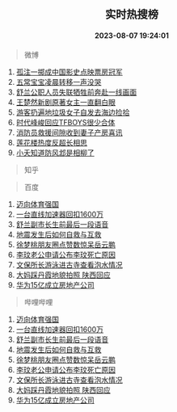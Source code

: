 <div align="center"><h2>实时热搜榜</h2><h4>2023-08-07 19:24:01</h4></div>

> 微博  

1. [孤注一掷成中国影史点映票房冠军](https://s.weibo.com/weibo?q=%23%E5%AD%A4%E6%B3%A8%E4%B8%80%E6%8E%B7%E6%88%90%E4%B8%AD%E5%9B%BD%E5%BD%B1%E5%8F%B2%E7%82%B9%E6%98%A0%E7%A5%A8%E6%88%BF%E5%86%A0%E5%86%9B%23&t=31&band_rank=1&Refer=top)<br />
2. [五常宝宝凌晨转移一声没哭](https://s.weibo.com/weibo?q=%23%E4%BA%94%E5%B8%B8%E5%AE%9D%E5%AE%9D%E5%87%8C%E6%99%A8%E8%BD%AC%E7%A7%BB%E4%B8%80%E5%A3%B0%E6%B2%A1%E5%93%AD%23&t=31&band_rank=2&Refer=top)<br />
3. [舒兰公职人员失联牺牲前奔赴一线画面](https://s.weibo.com/weibo?q=%23%E8%88%92%E5%85%B0%E5%85%AC%E8%81%8C%E4%BA%BA%E5%91%98%E5%A4%B1%E8%81%94%E7%89%BA%E7%89%B2%E5%89%8D%E5%A5%94%E8%B5%B4%E4%B8%80%E7%BA%BF%E7%94%BB%E9%9D%A2%23&t=31&band_rank=3&Refer=top)<br />
4. [王楚然新剧原著女主一直翻白眼](https://s.weibo.com/weibo?q=%23%E7%8E%8B%E6%A5%9A%E7%84%B6%E6%96%B0%E5%89%A7%E5%8E%9F%E8%91%97%E5%A5%B3%E4%B8%BB%E4%B8%80%E7%9B%B4%E7%BF%BB%E7%99%BD%E7%9C%BC%23&t=31&band_rank=4&Refer=top)<br />
5. [游客扔遍地垃圾女子自发去海边捡拾](https://s.weibo.com/weibo?q=%23%E6%B8%B8%E5%AE%A2%E6%89%94%E9%81%8D%E5%9C%B0%E5%9E%83%E5%9C%BE%E5%A5%B3%E5%AD%90%E8%87%AA%E5%8F%91%E5%8E%BB%E6%B5%B7%E8%BE%B9%E6%8D%A1%E6%8B%BE%23&t=31&band_rank=5&Refer=top)<br />
6. [时代峰峻回应TFBOYS很少合体](https://s.weibo.com/weibo?q=%23%E6%97%B6%E4%BB%A3%E5%B3%B0%E5%B3%BB%E5%9B%9E%E5%BA%94TFBOYS%E5%BE%88%E5%B0%91%E5%90%88%E4%BD%93%23&t=31&band_rank=6&Refer=top)<br />
7. [消防员救援间隙收到妻子产房喜讯](https://s.weibo.com/weibo?q=%23%E6%B6%88%E9%98%B2%E5%91%98%E6%95%91%E6%8F%B4%E9%97%B4%E9%9A%99%E6%94%B6%E5%88%B0%E5%A6%BB%E5%AD%90%E4%BA%A7%E6%88%BF%E5%96%9C%E8%AE%AF%23&t=31&band_rank=7&Refer=top)<br />
8. [莲花楼热度反超长相思](https://s.weibo.com/weibo?q=%23%E8%8E%B2%E8%8A%B1%E6%A5%BC%E7%83%AD%E5%BA%A6%E5%8F%8D%E8%B6%85%E9%95%BF%E7%9B%B8%E6%80%9D%23&t=31&band_rank=8&Refer=top)<br />
9. [小夭知道防风邶是相柳了](https://s.weibo.com/weibo?q=%23%E5%B0%8F%E5%A4%AD%E7%9F%A5%E9%81%93%E9%98%B2%E9%A3%8E%E9%82%B6%E6%98%AF%E7%9B%B8%E6%9F%B3%E4%BA%86%23&t=31&band_rank=9&Refer=top)<br />

> 知乎  


> 百度  

1. [迈向体育强国](https://www.baidu.com/s?wd=%E8%BF%88%E5%90%91%E4%BD%93%E8%82%B2%E5%BC%BA%E5%9B%BD&sa=fyb_news&rsv_dl=fyb_news)<br />
2. [一台直线加速器回扣1600万](https://www.baidu.com/s?wd=%E4%B8%80%E5%8F%B0%E7%9B%B4%E7%BA%BF%E5%8A%A0%E9%80%9F%E5%99%A8%E5%9B%9E%E6%89%A31600%E4%B8%87&sa=fyb_news&rsv_dl=fyb_news)<br />
3. [舒兰副市长生前最后一段语音](https://www.baidu.com/s?wd=%E8%88%92%E5%85%B0%E5%89%AF%E5%B8%82%E9%95%BF%E7%94%9F%E5%89%8D%E6%9C%80%E5%90%8E%E4%B8%80%E6%AE%B5%E8%AF%AD%E9%9F%B3&sa=fyb_news&rsv_dl=fyb_news)<br />
4. [地震发生后如何自救与互救](https://www.baidu.com/s?wd=%E5%9C%B0%E9%9C%87%E5%8F%91%E7%94%9F%E5%90%8E%E5%A6%82%E4%BD%95%E8%87%AA%E6%95%91%E4%B8%8E%E4%BA%92%E6%95%91&sa=fyb_news&rsv_dl=fyb_news)<br />
5. [徐梦桃朋友圈点赞数惊呆岳云鹏](https://www.baidu.com/s?wd=%E5%BE%90%E6%A2%A6%E6%A1%83%E6%9C%8B%E5%8F%8B%E5%9C%88%E7%82%B9%E8%B5%9E%E6%95%B0%E6%83%8A%E5%91%86%E5%B2%B3%E4%BA%91%E9%B9%8F&sa=fyb_news&rsv_dl=fyb_news)<br />
6. [李玟老公申请公布李玟死亡原因](https://www.baidu.com/s?wd=%E6%9D%8E%E7%8E%9F%E8%80%81%E5%85%AC%E7%94%B3%E8%AF%B7%E5%85%AC%E5%B8%83%E6%9D%8E%E7%8E%9F%E6%AD%BB%E4%BA%A1%E5%8E%9F%E5%9B%A0&sa=fyb_news&rsv_dl=fyb_news)<br />
7. [文保所长游泳进古寺查看泡水情况](https://www.baidu.com/s?wd=%E6%96%87%E4%BF%9D%E6%89%80%E9%95%BF%E6%B8%B8%E6%B3%B3%E8%BF%9B%E5%8F%A4%E5%AF%BA%E6%9F%A5%E7%9C%8B%E6%B3%A1%E6%B0%B4%E6%83%85%E5%86%B5&sa=fyb_news&rsv_dl=fyb_news)<br />
8. [大妈踩丹霞地貌拍照 陕西回应](https://www.baidu.com/s?wd=%E5%A4%A7%E5%A6%88%E8%B8%A9%E4%B8%B9%E9%9C%9E%E5%9C%B0%E8%B2%8C%E6%8B%8D%E7%85%A7+%E9%99%95%E8%A5%BF%E5%9B%9E%E5%BA%94&sa=fyb_news&rsv_dl=fyb_news)<br />
9. [华为15亿成立房地产公司](https://www.baidu.com/s?wd=%E5%8D%8E%E4%B8%BA15%E4%BA%BF%E6%88%90%E7%AB%8B%E6%88%BF%E5%9C%B0%E4%BA%A7%E5%85%AC%E5%8F%B8&sa=fyb_news&rsv_dl=fyb_news)<br />

> 哔哩哔哩  

1. [迈向体育强国](https://www.baidu.com/s?wd=%E8%BF%88%E5%90%91%E4%BD%93%E8%82%B2%E5%BC%BA%E5%9B%BD&sa=fyb_news&rsv_dl=fyb_news)<br />
2. [一台直线加速器回扣1600万](https://www.baidu.com/s?wd=%E4%B8%80%E5%8F%B0%E7%9B%B4%E7%BA%BF%E5%8A%A0%E9%80%9F%E5%99%A8%E5%9B%9E%E6%89%A31600%E4%B8%87&sa=fyb_news&rsv_dl=fyb_news)<br />
3. [舒兰副市长生前最后一段语音](https://www.baidu.com/s?wd=%E8%88%92%E5%85%B0%E5%89%AF%E5%B8%82%E9%95%BF%E7%94%9F%E5%89%8D%E6%9C%80%E5%90%8E%E4%B8%80%E6%AE%B5%E8%AF%AD%E9%9F%B3&sa=fyb_news&rsv_dl=fyb_news)<br />
4. [地震发生后如何自救与互救](https://www.baidu.com/s?wd=%E5%9C%B0%E9%9C%87%E5%8F%91%E7%94%9F%E5%90%8E%E5%A6%82%E4%BD%95%E8%87%AA%E6%95%91%E4%B8%8E%E4%BA%92%E6%95%91&sa=fyb_news&rsv_dl=fyb_news)<br />
5. [徐梦桃朋友圈点赞数惊呆岳云鹏](https://www.baidu.com/s?wd=%E5%BE%90%E6%A2%A6%E6%A1%83%E6%9C%8B%E5%8F%8B%E5%9C%88%E7%82%B9%E8%B5%9E%E6%95%B0%E6%83%8A%E5%91%86%E5%B2%B3%E4%BA%91%E9%B9%8F&sa=fyb_news&rsv_dl=fyb_news)<br />
6. [李玟老公申请公布李玟死亡原因](https://www.baidu.com/s?wd=%E6%9D%8E%E7%8E%9F%E8%80%81%E5%85%AC%E7%94%B3%E8%AF%B7%E5%85%AC%E5%B8%83%E6%9D%8E%E7%8E%9F%E6%AD%BB%E4%BA%A1%E5%8E%9F%E5%9B%A0&sa=fyb_news&rsv_dl=fyb_news)<br />
7. [文保所长游泳进古寺查看泡水情况](https://www.baidu.com/s?wd=%E6%96%87%E4%BF%9D%E6%89%80%E9%95%BF%E6%B8%B8%E6%B3%B3%E8%BF%9B%E5%8F%A4%E5%AF%BA%E6%9F%A5%E7%9C%8B%E6%B3%A1%E6%B0%B4%E6%83%85%E5%86%B5&sa=fyb_news&rsv_dl=fyb_news)<br />
8. [大妈踩丹霞地貌拍照 陕西回应](https://www.baidu.com/s?wd=%E5%A4%A7%E5%A6%88%E8%B8%A9%E4%B8%B9%E9%9C%9E%E5%9C%B0%E8%B2%8C%E6%8B%8D%E7%85%A7+%E9%99%95%E8%A5%BF%E5%9B%9E%E5%BA%94&sa=fyb_news&rsv_dl=fyb_news)<br />
9. [华为15亿成立房地产公司](https://www.baidu.com/s?wd=%E5%8D%8E%E4%B8%BA15%E4%BA%BF%E6%88%90%E7%AB%8B%E6%88%BF%E5%9C%B0%E4%BA%A7%E5%85%AC%E5%8F%B8&sa=fyb_news&rsv_dl=fyb_news)<br />

